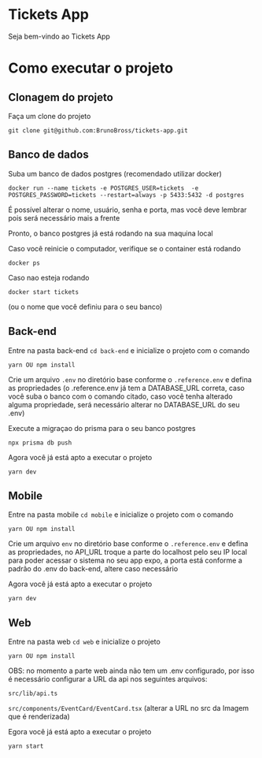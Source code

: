 # Tickets App

Seja bem-vindo ao Tickets App

# Como executar o projeto

## Clonagem do projeto

Faça um clone do projeto

```
git clone git@github.com:BrunoBross/tickets-app.git
```

## Banco de dados

Suba um banco de dados postgres (recomendado utilizar docker)

```
docker run --name tickets -e POSTGRES_USER=tickets  -e POSTGRES_PASSWORD=tickets --restart=always -p 5433:5432 -d postgres
```

É possível alterar o nome, usuário, senha e porta, mas você deve lembrar pois será necessário mais a frente

Pronto, o banco postgres já está rodando na sua maquina local

Caso você reinicie o computador, verifique se o container está rodando

```
docker ps
```

Caso nao esteja rodando

```
docker start tickets
```

(ou o nome que você definiu para o seu banco)

## Back-end

Entre na pasta back-end `cd back-end` e inicialize o projeto com o comando

```
yarn OU npm install
```

Crie um arquivo `.env` no diretório base conforme o `.reference.env` e defina as propriedades (o .reference.env já tem a DATABASE_URL correta, caso você suba o banco com o comando citado, caso você tenha alterado alguma propriedade, será necessário alterar no DATABASE_URL do seu .env)

Execute a migraçao do prisma para o seu banco postgres

```
npx prisma db push
```

Agora você já está apto a executar o projeto

```
yarn dev
```

## Mobile

Entre na pasta mobile `cd mobile` e inicialize o projeto com o comando

```
yarn OU npm install
```

Crie um arquivo `env` no diretório base conforme o `.reference.env` e defina as propriedades, no API_URL troque a parte do localhost pelo seu IP local para poder acessar o sistema no seu app expo, a porta está conforme a padrão do .env do back-end, altere caso necessário

Agora você já está apto a executar o projeto

```
yarn dev
```

## Web

Entre na pasta web `cd web` e inicialize o projeto

```
yarn OU npm install
```

OBS: no momento a parte web ainda não tem um .env configurado, por isso é necessário configurar a URL da api nos seguintes arquivos:

`src/lib/api.ts`

`src/components/EventCard/EventCard.tsx` (alterar a URL no src da Imagem que é renderizada)

Egora você já está apto a executar o projeto

```
yarn start
```

